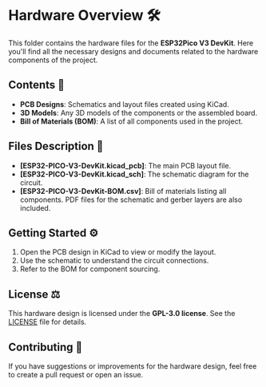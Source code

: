 # Hardware Overview 🛠️

This folder contains the hardware files for the **ESP32Pico V3 DevKit**. Here you'll find all the necessary designs and documents related to the hardware components of the project.

## Contents 📁
- **PCB Designs**: Schematics and layout files created using KiCad.
- **3D Models**: Any 3D models of the components or the assembled board.
- **Bill of Materials (BOM)**: A list of all components used in the project.

## Files Description 📄
- **[ESP32-PICO-V3-DevKit.kicad_pcb]**: The main PCB layout file.
- **[ESP32-PICO-V3-DevKit.kicad_sch]**: The schematic diagram for the circuit.
- **[ESP32-PICO-V3-DevKit-BOM.csv]**: Bill of materials listing all components.
PDF files for the schematic and gerber layers are also included.

## Getting Started ⚙️
1. Open the PCB design in KiCad to view or modify the layout.
2. Use the schematic to understand the circuit connections.
3. Refer to the BOM for component sourcing.

## License ⚖️
This hardware design is licensed under the **GPL-3.0 license**. See the [LICENSE](../LICENSE) file for details.

## Contributing 🤝
If you have suggestions or improvements for the hardware design, feel free to create a pull request or open an issue.
